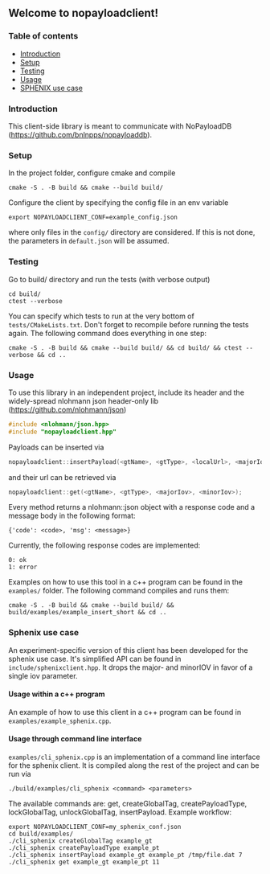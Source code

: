 ## Welcome to nopayloadclient!
### Table of contents
* [Introduction](#introduction)
* [Setup](#setup)
* [Testing](#testing)
* [Usage](#usage)
* [SPHENIX use case](#sphenix)

### Introduction
This client-side library is meant to communicate with
NoPayloadDB (https://github.com/bnlnpps/nopayloaddb).

### Setup
In the project folder, configure cmake and compile
```
cmake -S . -B build && cmake --build build/
```
Configure the client by specifying the config file in
an env variable
```
export NOPAYLOADCLIENT_CONF=example_config.json
```
where only files in the ```config/``` directory are considered.
If this is not done, the parameters in ```default.json``` will
be assumed.

### Testing
Go to build/ directory and run the tests (with verbose output)
```
cd build/
ctest --verbose
```
You can specify which tests to run at the very bottom of
```tests/CMakeLists.txt```. Don't forget to recompile before
running the tests again. The following command does everything
in one step:
```
cmake -S . -B build && cmake --build build/ && cd build/ && ctest --verbose && cd ..
```

### Usage
To use this library in an independent project, include its
header and the widely-spread nlohmann json header-only lib
(https://github.com/nlohmann/json)
```c
#include <nlohmann/json.hpp>
#include "nopayloadclient.hpp"
```
Payloads can be inserted via
```c
nopayloadclient::insertPayload(<gtName>, <gtType>, <localUrl>, <majorIov>, <minorIov>);
```
and their url can be retrieved via
```c
nopayloadclient::get(<gtName>, <gtType>, <majorIov>, <minorIov>);
```
Every method returns a nlohmann::json object with a response code and a
message body in the  following format:
```
{'code': <code>, 'msg': <message>}
```
Currently, the following response codes are implemented:
```
0: ok
1: error
```
Examples on how to use this tool in a c++ program can be found in the ```examples/```
folder. The following command compiles and runs them:
```
cmake -S . -B build && cmake --build build/ && build/examples/example_insert_short && cd ..
```

### Sphenix use case
An experiment-specific version of this client has been developed for the sphenix use case.
It's simplified API can be found in ```include/sphenixclient.hpp```. It drops the major-
and minorIOV in favor of a single iov parameter.

#### Usage within a c++ program
An example of how to use this client in a c++ program can be found in
```examples/example_sphenix.cpp```.

#### Usage through command line interface
```examples/cli_sphenix.cpp``` is an implementation of a command line interface for the
sphenix client. It is compiled along the rest of the project and can be run via 
```shell
./build/examples/cli_sphenix <command> <parameters>
```
The available commands are: get, createGlobalTag, createPayloadType, lockGlobalTag,
unlockGlobalTag, insertPayload. Example workflow:
```shell
export NOPAYLOADCLIENT_CONF=my_sphenix_conf.json
cd build/examples/
./cli_sphenix createGlobalTag example_gt
./cli_sphenix createPayloadType example_pt
./cli_sphenix insertPayload example_gt example_pt /tmp/file.dat 7
./cli_sphenix get example_gt example_pt 11
```
